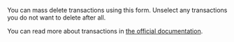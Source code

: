You can mass delete transactions using this form. Unselect any transactions you do not want to delete after all.

You can read more about transactions in [the official documentation](https://firefly-iii.readthedocs.io/en/latest/concepts/transactions.html).
